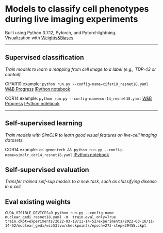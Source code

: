 # Models to classify cell phenotypes during live imaging experiments
Built using Python 3.7.12, Pytorch, and Pytorchlightning.\
Visualization with [Weights&Biases](https://wandb.ai/) 

---

## Supervised classification

*Train models to learn a mapping from cell image to a label (e.g., TDP-43 or control).*

CIFAR10 example: `python run.py --config-name=cifar10_resnet18.yaml`
[W&B Progress](https://wandb.ai/drewlinsley/genentech/runs/3w4tgc75?workspace=user-drewlinsley)
[IPython notebook](https://colab.research.google.com/drive/1z_oPHNqNw_e7DCIL6SfvADRCgUA8RrMR)

COR14 example: `python run.py --config-name=cor14_resnet18.yaml`
[W&B Progress](https://wandb.ai/drewlinsley/genentech/runs/3rnx0i4i?workspace=user-drewlinsley)
[IPython notebook](https://colab.research.google.com/drive/1z_oPHNqNw_e7DCIL6SfvADRCgUA8RrMR)

---

## Self-supervised learning

*Train models with SimCLR to learn good visual features on live-cell imaging datasets.*

COR14 example: `cd genentech && python run.py --config-name=simclr_cor14_resnet18.yaml`
[IPython notebook](https://colab.research.google.com/drive/14H3H5fY9QZfyVBjA9lFBkLzc4rs2sCNE#scrollTo=qSc6r68ood0F)


## Self-supervised evaluation

*Transfer trained self-sup models to a new task, such as classifying disease in a cell.*


## Eval existing weights

`CUDA_VISIBLE_DEVICES=0 python run.py --config-name nuclear_gedi_resnet18.yaml -m  train.eval_only=True train.ckpt=experiments/2022-03-18/11-14-52/experiments/2022-03-18/11-14-52/nuclear_gedi/wzz53lvw/checkpoints/epoch=273-step=39455.ckpt`